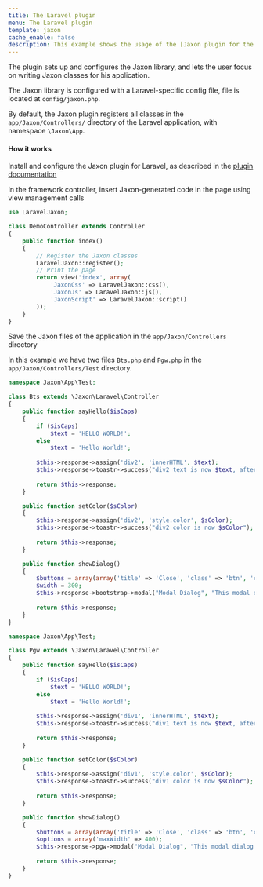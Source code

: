 ```yaml
---
title: The Laravel plugin
menu: The Laravel plugin
template: jaxon
cache_enable: false
description: This example shows the usage of the [Jaxon plugin for the Laravel framework](https://github.com/jaxon-php/jaxon-laravel?target=_blank).
---
```


The plugin sets up and configures the Jaxon library, and lets the user focus on writing Jaxon classes for his application.

The Jaxon library is configured with a Laravel-specific config file, file is located at `config/jaxon.php`.

By default, the Jaxon plugin registers all classes in the `app/Jaxon/Controllers/` directory of the Laravel application, with namespace `\Jaxon\App`.

#### How it works

Install and configure the Jaxon plugin for Laravel, as described in the [plugin documentation](https://github.com/jaxon-php/jaxon-laravel?target=_blank)

In the framework controller, insert Jaxon-generated code in the page using view management calls

```php
use LaravelJaxon;

class DemoController extends Controller
{
    public function index()
    {
        // Register the Jaxon classes
        LaravelJaxon::register();
        // Print the page
        return view('index', array(
            'JaxonCss' => LaravelJaxon::css(),
            'JaxonJs' => LaravelJaxon::js(),
            'JaxonScript' => LaravelJaxon::script()
        ));
    }
}
```

Save the Jaxon files of  the application in the `app/Jaxon/Controllers` directory

In this example we have two files `Bts.php` and `Pgw.php` in the `app/Jaxon/Controllers/Test` directory.

```php
namespace Jaxon\App\Test;

class Bts extends \Jaxon\Laravel\Controller
{
    public function sayHello($isCaps)
    {
        if ($isCaps)
            $text = 'HELLO WORLD!';
        else
            $text = 'Hello World!';
    
        $this->response->assign('div2', 'innerHTML', $text);
        $this->response->toastr->success("div2 text is now $text, after calling " . $this->call('sayHello', $isCaps));
    
        return $this->response;
    }

    public function setColor($sColor)
    {
        $this->response->assign('div2', 'style.color', $sColor);
        $this->response->toastr->success("div2 color is now $sColor");
    
        return $this->response;
    }

    public function showDialog()
    {
        $buttons = array(array('title' => 'Close', 'class' => 'btn', 'click' => 'close'));
        $width = 300;
        $this->response->bootstrap->modal("Modal Dialog", "This modal dialog is powered by Twitter Bootstrap!!", $buttons, $width);
    
        return $this->response;
    }
}
```

```php
namespace Jaxon\App\Test;

class Pgw extends \Jaxon\Laravel\Controller
{
    public function sayHello($isCaps)
    {
        if ($isCaps)
            $text = 'HELLO WORLD!';
        else
            $text = 'Hello World!';
    
        $this->response->assign('div1', 'innerHTML', $text);
        $this->response->toastr->success("div1 text is now $text, after calling " . $this->call('sayHello', $isCaps));
    
        return $this->response;
    }

    public function setColor($sColor)
    {
        $this->response->assign('div1', 'style.color', $sColor);
        $this->response->toastr->success("div1 color is now $sColor");
    
        return $this->response;
    }

    public function showDialog()
    {
        $buttons = array(array('title' => 'Close', 'class' => 'btn', 'click' => 'close'));
        $options = array('maxWidth' => 400);
        $this->response->pgw->modal("Modal Dialog", "This modal dialog is powered by PgwModal!!", $buttons, $options);
    
        return $this->response;
    }
}
```

